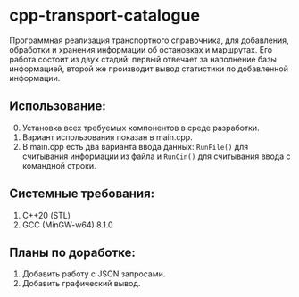 # cpp-transport-catalogue
Программная реализация транспортного справочника, для добавления, обработки и хранения информации об остановках и маршрутах. Его работа состоит из двух стадий: первый отвечает за наполнение базы информацией, второй же производит вывод статистики по добавленной информации.

## Использование:
0. Установка всех требуемых компонентов в среде разработки.
1. Вариант использования показан в main.cpp.
2. В main.cpp есть два варианта ввода данных: `RunFile()` для считывания информации из файла и `RunCin()` для считывания ввода с командной строки.

## Системные требования:
1. С++20 (STL)
2. GCC (MinGW-w64) 8.1.0

## Планы по доработке:
1. Добавить работу с JSON запросами.
2. Добавить графический вывод.
